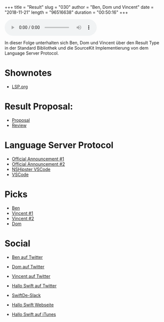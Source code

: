 +++
title = "Result"
slug = "030"
author = "Ben, Dom und Vincent"
date = "2018-11-21"
length = "96516638"
duration = "00:50:16"
+++

<audio controls>
    <source src="https://media.hallo-swift.de/file/halloswift/030.mp3" type="audio/mp3">
</audio>

In dieser Folge unterhalten sich Ben, Dom und Vincent über den Result Type in der Standard Bibliothek und die SourceKit Implementierung von dem Language Server Protocol.

# Shownotes

- [LSP.org](https://langserver.org)

# Result Proposal:

- [Proposal](https://github.com/apple/swift-evolution/blob/master/proposals/0235-add-result.md)
- [Review](https://forums.swift.org/t/se-0235-add-result-to-the-standard-library/17752/173)

# Language Server Protocol

- [Official Announcement #1](https://forums.swift.org/t/new-lsp-language-service-supporting-swift-and-c-family-languages-for-any-editor-and-platform/17024)
- [Official Announcement #2](https://forums.swift.org/t/introducing-sourcekit-lsp/17964)
- [NSHipster VSCode](https://nshipster.com/vscode/)
- [VSCode](https://code.visualstudio.com)

# Picks

- [Ben](https://github.com/apple/sourcekit-lsp)
- [Vincent #1](https://github.com/regexident/Blues)
- [Vincent #2](https://github.com/MaxDesiatov/XMLCoder)
- [Dom](https://github.com/brave/brave-ios)

# Social

- [Ben auf Twitter](https://twitter.com/benchr)
- [Dom auf Twitter](https://twitter.com/swiftpainless)
- [Vincent auf Twitter](https://twitter.com/regexident)
- [Hallo Swift auf Twitter](https://twitter.com/hallo_swift)
- [SwiftDe-Slack](http://slack.swiftde.net)

- [Hallo Swift Webseite](http://hallo-swift.de)
- [Hallo Swift auf iTunes](https://itunes.apple.com/de/podcast/hallo-swift/id1225721421?mt=2)
